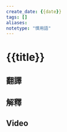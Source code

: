 ```yaml
---
create_date: {{date}}
tags: []	
aliases:
notetype: "慣用語"
---
```


# {{title}}

## 翻譯

## 解釋

## Video